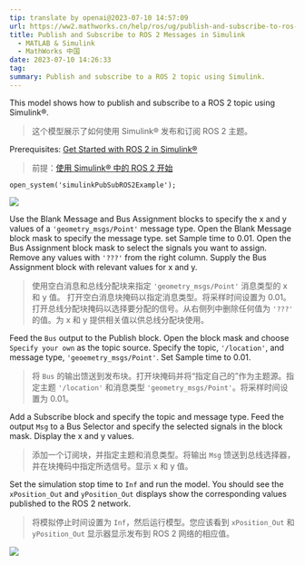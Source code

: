 ```yaml
---
tip: translate by openai@2023-07-10 14:57:09
url: https://ww2.mathworks.cn/help/ros/ug/publish-and-subscribe-to-ros-2-messages-in-simulink.html?searchHighlight=bus%20assignment&s_tid=srchtitle_bus%20assignment_8
title: Publish and Subscribe to ROS 2 Messages in Simulink
  - MATLAB & Simulink
  - MathWorks 中国
date: 2023-07-10 14:26:33
tag:
summary: Publish and subscribe to a ROS 2 topic using Simulink.
---
```

This model shows how to publish and subscribe to a ROS 2 topic using Simulink®.

> 这个模型展示了如何使用 Simulink® 发布和订阅 ROS 2 主题。

Prerequisites: [Get Started with ROS 2 in Simulink®](https://ww2.mathworks.cn/help/ros/ug/get-started-with-ros-2-in-simulink.html)

> 前提：[使用 Simulink® 中的 ROS 2 开始](https://ww2.mathworks.cn/help/ros/ug/get-started-with-ros-2-in-simulink.html)

```
open_system('simulinkPubSubROS2Example');
```

![](https://ww2.mathworks.cn/help/examples/ros/win64/PublishAndSubscribeToROS2MessagesInSimulinkExample_01.png)

Use the Blank Message and Bus Assignment blocks to specify the x and y values of a `'geometry_msgs/Point'` message type. Open the Blank Message block mask to specify the message type. set Sample time to 0.01. Open the Bus Assignment block mask to select the signals you want to assign. Remove any values with `'???'` from the right column. Supply the Bus Assignment block with relevant values for x and y.

> 使用空白消息和总线分配块来指定 `'geometry_msgs/Point'` 消息类型的 x 和 y 值。 打开空白消息块掩码以指定消息类型。将采样时间设置为 0.01。打开总线分配块掩码以选择要分配的信号。从右侧列中删除任何值为 `'???'` 的值。为 x 和 y 提供相关值以供总线分配块使用。

Feed the `Bus` output to the Publish block. Open the block mask and choose `Specify your own` as the topic source. Specify the topic, `'/location'`, and message type, `'geoemetry_msgs/Point'`. Set Sample time to 0.01.

> 将 `Bus` 的输出馈送到发布块。打开块掩码并将“指定自己的”作为主题源。指定主题 `'/location'` 和消息类型 `'geometry_msgs/Point'`。将采样时间设置为 0.01。

Add a Subscribe block and specify the topic and message type. Feed the output `Msg` to a Bus Selector and specify the selected signals in the block mask. Display the x and y values.

> 添加一个订阅块，并指定主题和消息类型。将输出 `Msg` 馈送到总线选择器，并在块掩码中指定所选信号。显示 x 和 y 值。

Set the simulation stop time to `Inf` and run the model. You should see the `xPosition_Out` and `yPosition_Out` displays show the corresponding values published to the ROS 2 network.

> 将模拟停止时间设置为 `Inf`，然后运行模型。您应该看到 `xPosition_Out` 和 `yPosition_Out` 显示器显示发布到 ROS 2 网络的相应值。

![](https://ww2.mathworks.cn/help/examples/ros/win64/PublishAndSubscribeToROS2MessagesInSimulinkExample_02.png)
